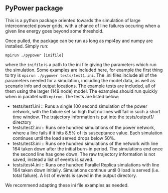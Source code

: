 ## PyPower package

This is a python package oriented towards the simulation of large interconnected power grids, with a chance of line failures occuring when a given line energy goes beyond some threshold.

Once pulled, the package can be run as long as mpi4py and numpy are installed. Simply run:
```
mpirun ./pypower [inifile]
```

where the `inifile` is a path to the ini file giving the parameters which run the simulation. Some examples are included here, for example the first thing to try is `mpirun ./pypower tests/test1.ini`. The .ini files include all of the parameters needed for a simulation, including the model data, as well as scenario info and output locations. The example tests are included, all of them using the larger (149 node) model. The examples should run quickly when in parallel with `mpirun`. The tests are listed below:

* tests/test1.ini :: Runs a single 100 second simulation of the power network, with the failure set so high that no lines will fail in such a short time window. The trajectory information is put into the tests/output1/ directory
* tests/test2.ini :: Runs one hundred simulations of the power network, where a line fails if it hits 8.5% of its susceptance value. Each simulation continues until the load served drops below 50%.
* tests/test3.ini :: Runs one hundred simulations of the network with line 164 taken down after the initial burn-in period. The simulations end once the second line has gone down. The raw trajectory information is not saved, instead a list of events is saved.
* tests/test4.ini :: Runs one hundred Parallel Replica simulations with line 164 taken down initially. Simulations continue until 0 load is served (i.e. total failure). A list of events is saved in the output directory.

We recommend adapting these ini file examples as needed.


